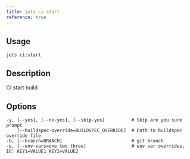 ```yaml
---
title: jets ci:start
reference: true
---
```


## Usage

    jets ci:start

## Description

CI start build


## Options

```
-y, [--yes], [--no-yes], [--skip-yes]          # Skip are you sure prompt
    [--buildspec-override=BUILDSPEC_OVERRIDE]  # Path to buildspec override file
-b, [--branch=BRANCH]                          # git branch
-e, [--env-vars=one two three]                 # env var overrides. IE: KEY1=VALUE1 KEY2=VALUE2
```

